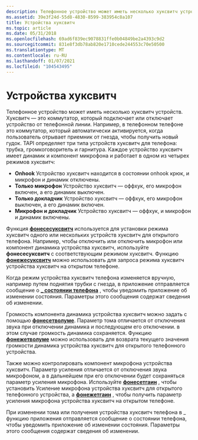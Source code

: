 ```yaml
---
description: Телефонное устройство может иметь несколько хуксвитч устройств.
ms.assetid: 39e3f24d-55d8-4830-8599-383954c8a107
title: Устройства хуксвитч
ms.topic: article
ms.date: 05/31/2018
ms.openlocfilehash: 69ad6f839ec9078831ffe0b04849be2a4393c9d2
ms.sourcegitcommit: 831e8f3db78ab820e1710cede244553c70e50500
ms.translationtype: MT
ms.contentlocale: ru-RU
ms.lasthandoff: 01/07/2021
ms.locfileid: "104543495"
---
```

# <a name="hookswitch-devices"></a>Устройства хуксвитч

Телефонное устройство может иметь несколько хуксвитч устройств. Хуксвитч — это коммутатор, который подключает или отключает устройство от телефонной линии. Например, в телефонном телефоне это коммутатор, который автоматически активируется, когда пользователь отрывает приемник от гнезда, чтобы получить новый гудок. TAPI определяет три типа устройств хуксвитч для телефона: трубка, громкоговоритель и гарнитура. Каждое устройство хуксвитч имеет динамик и компонент микрофона и работает в одном из четырех режимов хуксвитч:

-   **Onhook** Устройство хуксвитч находится в состоянии onhook крюк, и микрофон и динамик отключены.
-   **Только микрофон** Устройство хуксвитч — оффхук, его микрофон включен, а его динамик выключен.
-   **Только докладчик** Устройство хуксвитч — оффхук, его микрофон выключен, а его динамик включен.
-   **Микрофон и докладчик** Устройство хуксвитч — оффхук, и микрофон и динамик включены.

Функция [**фонесесуксвитч**](/windows/desktop/api/Tapi/nf-tapi-phonesethookswitch) используется для установки режима хуксвитч одного или нескольких устройств хуксвитч для открытого телефона. Например, чтобы отключить или отключить микрофон или компонент динамика устройства хуксвитч, используйте **фонесесуксвитч** с соответствующим режимом хуксвитч. Функцию [**фонежесуксвитч**](/windows/desktop/api/Tapi/nf-tapi-phonegethookswitch) можно использовать для запроса режима хуксвитч устройства хуксвитч на открытом телефоне.

Когда режим устройства хуксвитч телефона изменяется вручную, например путем поднятия трубки с гнезда, в приложение отправляется сообщение о [**\_ состоянии телефона**](phone-state.md) , чтобы уведомить приложение об изменении состояния. Параметры этого сообщения содержат сведения об изменении.

Громкость компонента динамика устройства хуксвитч можно задать с помощью [**фонесетволуме**](/windows/desktop/api/Tapi/nf-tapi-phonesetvolume). Параметр тома отличается от отключения звука при отключении динамика и последующем его отключении. в этом случае громкость динамика сохраняется. Функцию [**фонежетволуме**](/windows/desktop/api/Tapi/nf-tapi-phonegetvolume) можно использовать для возврата текущего значения громкости динамика устройства хуксвитч для открытого телефонного устройства.

Также можно контролировать компонент микрофона устройства хуксвитч. Параметр усиления отличается от отключения звука микрофоном, а в дальнейшем при его отключении будет сохраняться параметр усиления микрофона. Используйте [**фонесетгаин**](/windows/desktop/api/Tapi/nf-tapi-phonesetgain) , чтобы установить Усиление микрофона устройства хуксвитч для открытого телефонного устройства, а [**фонежетгаин**](/windows/desktop/api/Tapi/nf-tapi-phonegetgain) , чтобы получить параметр усиления микрофона устройства хуксвитч на открытом телефоне.

При изменении тома или получения устройства хуксвитч телефона в \_ функцию приложения отправляется сообщение о состоянии телефона, чтобы уведомить приложение об изменении состояния. Параметры этого сообщения содержат сведения об изменении.

 

 



